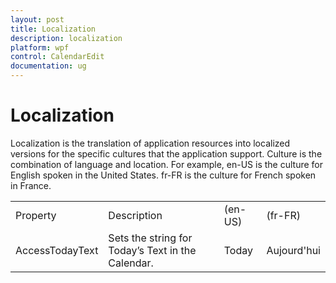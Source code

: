 ```yaml
---
layout: post
title: Localization
description: localization
platform: wpf
control: CalendarEdit
documentation: ug
---
```


# Localization

Localization is the translation of application resources into localized versions for the specific cultures that the application support. Culture is the combination of language and location. For example, en-US is the culture for English spoken in the United States. fr-FR is the culture for French spoken in France. 

<table>
<tr>
<td>
Property</td><td>
Description</td><td>
(en-US)</td><td>
(fr-FR)</td></tr>
<tr>
<td>
AccessTodayText</td><td>
Sets the string for Today’s Text in the Calendar.</td><td>
Today</td><td>
Aujourd'hui</td></tr>
</table>






